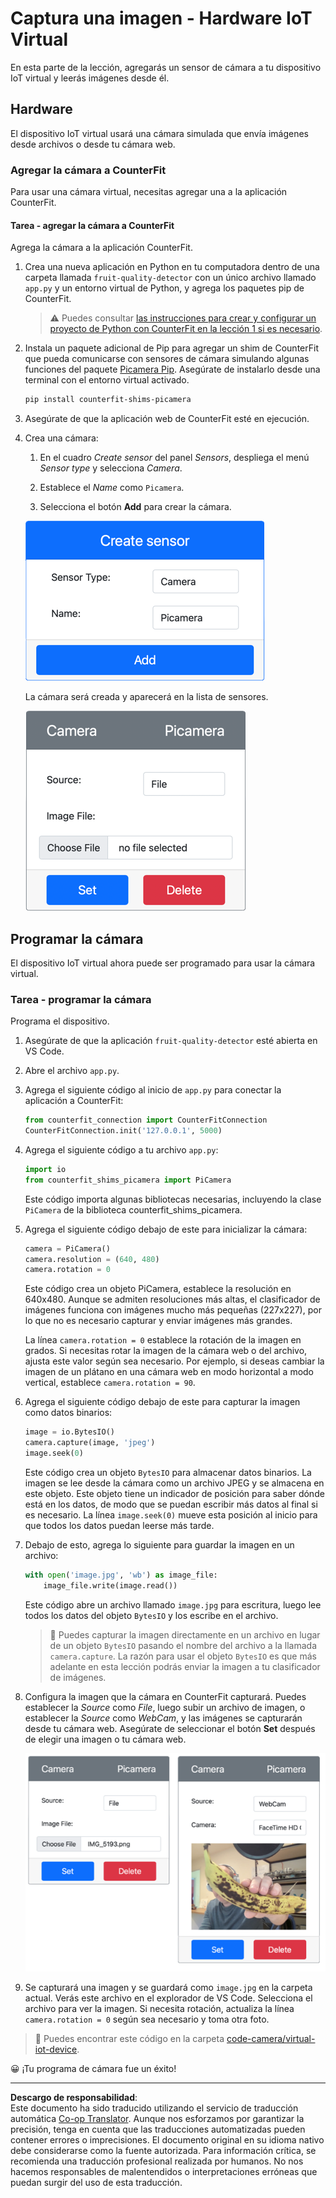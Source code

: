 <!--
CO_OP_TRANSLATOR_METADATA:
{
  "original_hash": "3ba7150ffc4a6999f6c3cfb4906ec7df",
  "translation_date": "2025-08-26T14:13:24+00:00",
  "source_file": "4-manufacturing/lessons/2-check-fruit-from-device/virtual-device-camera.md",
  "language_code": "es"
}
-->
# Captura una imagen - Hardware IoT Virtual

En esta parte de la lección, agregarás un sensor de cámara a tu dispositivo IoT virtual y leerás imágenes desde él.

## Hardware

El dispositivo IoT virtual usará una cámara simulada que envía imágenes desde archivos o desde tu cámara web.

### Agregar la cámara a CounterFit

Para usar una cámara virtual, necesitas agregar una a la aplicación CounterFit.

#### Tarea - agregar la cámara a CounterFit

Agrega la cámara a la aplicación CounterFit.

1. Crea una nueva aplicación en Python en tu computadora dentro de una carpeta llamada `fruit-quality-detector` con un único archivo llamado `app.py` y un entorno virtual de Python, y agrega los paquetes pip de CounterFit.

    > ⚠️ Puedes consultar [las instrucciones para crear y configurar un proyecto de Python con CounterFit en la lección 1 si es necesario](../../../1-getting-started/lessons/1-introduction-to-iot/virtual-device.md).

1. Instala un paquete adicional de Pip para agregar un shim de CounterFit que pueda comunicarse con sensores de cámara simulando algunas funciones del paquete [Picamera Pip](https://pypi.org/project/picamera/). Asegúrate de instalarlo desde una terminal con el entorno virtual activado.

    ```sh
    pip install counterfit-shims-picamera
    ```

1. Asegúrate de que la aplicación web de CounterFit esté en ejecución.

1. Crea una cámara:

    1. En el cuadro *Create sensor* del panel *Sensors*, despliega el menú *Sensor type* y selecciona *Camera*.

    1. Establece el *Name* como `Picamera`.

    1. Selecciona el botón **Add** para crear la cámara.

    ![La configuración de la cámara](../../../../../translated_images/counterfit-create-camera.a5de97f59c0bd3cbe0416d7e89a3cfe86d19fbae05c641c53a91286412af0a34.es.png)

    La cámara será creada y aparecerá en la lista de sensores.

    ![La cámara creada](../../../../../translated_images/counterfit-camera.001ec52194c8ee5d3f617173da2c79e1df903d10882adc625cbfc493525125d4.es.png)

## Programar la cámara

El dispositivo IoT virtual ahora puede ser programado para usar la cámara virtual.

### Tarea - programar la cámara

Programa el dispositivo.

1. Asegúrate de que la aplicación `fruit-quality-detector` esté abierta en VS Code.

1. Abre el archivo `app.py`.

1. Agrega el siguiente código al inicio de `app.py` para conectar la aplicación a CounterFit:

    ```python
    from counterfit_connection import CounterFitConnection
    CounterFitConnection.init('127.0.0.1', 5000)
    ```

1. Agrega el siguiente código a tu archivo `app.py`:

    ```python
    import io
    from counterfit_shims_picamera import PiCamera
    ```

    Este código importa algunas bibliotecas necesarias, incluyendo la clase `PiCamera` de la biblioteca counterfit_shims_picamera.

1. Agrega el siguiente código debajo de este para inicializar la cámara:

    ```python
    camera = PiCamera()
    camera.resolution = (640, 480)
    camera.rotation = 0
    ```

    Este código crea un objeto PiCamera, establece la resolución en 640x480. Aunque se admiten resoluciones más altas, el clasificador de imágenes funciona con imágenes mucho más pequeñas (227x227), por lo que no es necesario capturar y enviar imágenes más grandes.

    La línea `camera.rotation = 0` establece la rotación de la imagen en grados. Si necesitas rotar la imagen de la cámara web o del archivo, ajusta este valor según sea necesario. Por ejemplo, si deseas cambiar la imagen de un plátano en una cámara web en modo horizontal a modo vertical, establece `camera.rotation = 90`.

1. Agrega el siguiente código debajo de este para capturar la imagen como datos binarios:

    ```python
    image = io.BytesIO()
    camera.capture(image, 'jpeg')
    image.seek(0)
    ```

    Este código crea un objeto `BytesIO` para almacenar datos binarios. La imagen se lee desde la cámara como un archivo JPEG y se almacena en este objeto. Este objeto tiene un indicador de posición para saber dónde está en los datos, de modo que se puedan escribir más datos al final si es necesario. La línea `image.seek(0)` mueve esta posición al inicio para que todos los datos puedan leerse más tarde.

1. Debajo de esto, agrega lo siguiente para guardar la imagen en un archivo:

    ```python
    with open('image.jpg', 'wb') as image_file:
        image_file.write(image.read())
    ```

    Este código abre un archivo llamado `image.jpg` para escritura, luego lee todos los datos del objeto `BytesIO` y los escribe en el archivo.

    > 💁 Puedes capturar la imagen directamente en un archivo en lugar de un objeto `BytesIO` pasando el nombre del archivo a la llamada `camera.capture`. La razón para usar el objeto `BytesIO` es que más adelante en esta lección podrás enviar la imagen a tu clasificador de imágenes.

1. Configura la imagen que la cámara en CounterFit capturará. Puedes establecer la *Source* como *File*, luego subir un archivo de imagen, o establecer la *Source* como *WebCam*, y las imágenes se capturarán desde tu cámara web. Asegúrate de seleccionar el botón **Set** después de elegir una imagen o tu cámara web.

    ![CounterFit con un archivo configurado como fuente de imagen y una cámara web mostrando a una persona sosteniendo un plátano en la vista previa de la cámara](../../../../../translated_images/counterfit-camera-options.eb3bd5150a8e7dffbf24bc5bcaba0cf2cdef95fbe6bbe393695d173817d6b8df.es.png)

1. Se capturará una imagen y se guardará como `image.jpg` en la carpeta actual. Verás este archivo en el explorador de VS Code. Selecciona el archivo para ver la imagen. Si necesita rotación, actualiza la línea `camera.rotation = 0` según sea necesario y toma otra foto.

> 💁 Puedes encontrar este código en la carpeta [code-camera/virtual-iot-device](../../../../../4-manufacturing/lessons/2-check-fruit-from-device/code-camera/virtual-iot-device).

😀 ¡Tu programa de cámara fue un éxito!

---

**Descargo de responsabilidad**:  
Este documento ha sido traducido utilizando el servicio de traducción automática [Co-op Translator](https://github.com/Azure/co-op-translator). Aunque nos esforzamos por garantizar la precisión, tenga en cuenta que las traducciones automatizadas pueden contener errores o imprecisiones. El documento original en su idioma nativo debe considerarse como la fuente autorizada. Para información crítica, se recomienda una traducción profesional realizada por humanos. No nos hacemos responsables de malentendidos o interpretaciones erróneas que puedan surgir del uso de esta traducción.